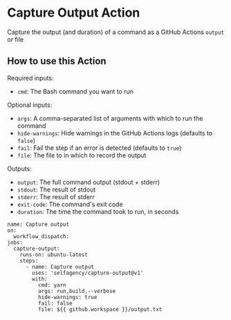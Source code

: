# Capture Output Action

Capture the output (and duration) of a command as a GitHub Actions `output` or file

## How to use this Action

Required inputs:

- `cmd`: The Bash command you want to run

Optional inputs:

- `args`: A comma-separated list of arguments with which to run the command
- `hide-warnings`: Hide warnings in the GitHub Actions logs (defaults to `false`)
- `fail`: Fail the step if an error is detected (defaults to `true`)
- `file`: The file to in which to record the output

Outputs:

- `output`: The full command output (stdout + stderr)
- `stdout`: The result of stdout
- `stderr`: The result of stderr
- `exit-code`: The command's exit code
- `duration`: The time the command took to run, in seconds

```
name: Capture output
on:
  workflow_dispatch:
jobs:
  capture-output:
    runs-on: ubuntu-latest
    steps:
      - name: Capture output
        uses: 'selfagency/capture-output@v1'
        with:
          cmd: yarn
          args: run,build,--verbose
          hide-warnings: true
          fail: false
          file: ${{ github.workspace }}/output.txt
```
